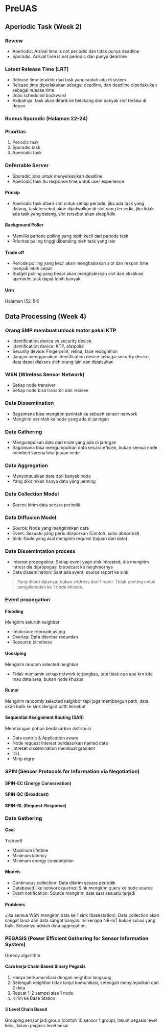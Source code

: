 # PreUAS

## Aperiodic Task (Week 2)

### Review

- Aperiodic: Arrival time is not periodic dan tidak punya deadline
- Sporadic: Arrival time is not periodic dan punya deadline

### Latest Release Time (LRT)

- Release time terakhir dari task yang sudah ada di sistem
- Release time diperlakukan sebagai deadline, dan deadline diperlakukan sebagai release time
- Jobs scheduled backward
- Akibatnya, task akan ditarik ke belakang dan banyak slot tersisa di depan

### Rumus Sporadic (Halaman 22-24)

### Prioritas

1. Periodic task
2. Sporadic task
3. Aperiodic task

### Deferrable Server

- Sporadic jobs untuk menyelesaikan deadline
- Aperiodic task itu response time untuk user experience

#### Prinsip

- Aperiodic task diberi slot untuk setiap periode, jika ada task yang datang, task tersebut akan dijadwalkan di slot yang tersedia, jika tidak ada task yang datang, slot tersebut akan sleep/idle

#### Background Poller

- Memiliki periode polling yang lebih kecil dari periode task
- Prioritas paling tinggi dibanding oleh task yang lain

#### Trade off

- Periode polling yang kecil akan menghabiskan slot dan respon time menjadi lebih cepat
- Budget polling yang besar akan menghabiskan slot dan eksekusi aperiodic task dapat lebih banyak

#### Urm

Halaman (52-54)

## Data Processing (Week 4)

### Orang SMP membuat unlock motor pakai KTP

- Identification device vs security device
- Identification device: KTP, platpolisi
- Security device: Fingerprint, retina, face recognition
- Jangan menggunakan identification device sebagai security device, data dapat diakses oleh orang lain dan dipalsukan

### WSN (Wireless Sensor Network)

- Setiap node transiver
- Setiap node bisa transmit dan recieve

### Data Dissemiination

- Bagaimana bisa mengirim perintah ke sebuah sensor network
- Mengirim perintah ke node yang ada di jaringan

### Data Gathering

- Mengumpulkan data dari node yang ada di jaringan
- Bagaimana bisa mengumpulkan data secara efisien, bukan semua node memberi karena bisa jutaan node

### Data Aggregation

- Menyimpuulkan data dari banyak node
- Yang dikirimkan hanya data yang penting

### Data Collection Model

- Source kirim data secara periodik

### Data Diffusion Model

- Source: Node yang mengirimkan data
- Event: Sesuatu yang perlu dilaporkan (Contoh: suhu abnormal)
- Sink: Node yang asal mengirim request (tujuan dari data)

### Data Dissemintation process

- Interest propogation: Setiap event yagn sink intrested, dia mengirim intrest dia dipropogasi braodcast ke neighmornya
- Data dissemination: Saat ada event, source report ke sink

> Yang dicari datanya, bukan address dari 1 node. Tidak penting untuk pengalamatan ke 1 node khusus.

### Event propogation

#### Flooding

Mengirim seluruh neighbor

- Implosion: rebroadcasting
- Overlap: Data diterima redundan
- Resource blindness

#### Gossiping

Mengirim random selected neighbor

- Tidak menjamin setiap network terjangkau, tapi tidak apa apa krn kita mau data area, bukan node khusus

#### Rumor

Mengirim randomly selected neighbor tapi juga membangun path, data akan balik ke sink dengan path tersebut

#### Sequential Assignment Routing (SAR)

Membangun pohon berdasarkan distribusi

- Data centric & Application aware
- Node request interest berdasarkan named data
- Intreset dissemination membuat gradient
- DLL
- Mirip eigrp

### SPIN (Sensor Protocols for Information via Negotiation)

#### SPIN-EC (Energy Conservation)

#### SPIN-BC (Broadcast)

#### SPIN-RL (Request-Response)

### Data Gathering

#### Goal

Tradeoff

- Maximum lifetime
- Minimum latency
- Minimum energy consumption

#### Models

- Continuous collection: Data dikirim secara periodik
- Databased like network queries: Sink mengirim query ke node source
- Event notification: Source mengirim data saat sesuatu terjadi

#### Problems

Jika semua WSN mengirim data ke 1 sink (basestation). Data collection akan sangat lama dan data sangat banyak. Ini kenapa NB-IoT bukan solusi yang baik.  Solusinya adalah data aggregation.

### PEGASIS (Power Efficient Gathering for Sensor Information System)

Greedy algorithm

#### Cara kerja Chain Based Binary Pegasis

1. Hanya berkomunikasi dengan neighbor langsung
2. Setengah neighbor tidak lanjut komunikasi, setengah menyimpulkan dari 2 data
3. Repeat 1-2 sampai sisa 1 node
4. Kirim ke Base Station

#### 3 Level Chain Based

Grouping sensor jadi group (contoh 10 sensor 1 group), lakuin pegasis level kecil, lakuin pegasis level besar